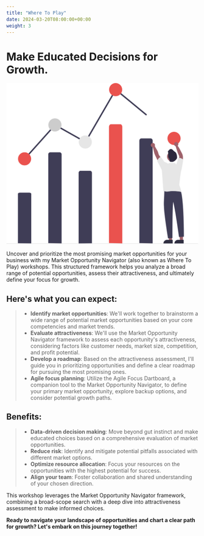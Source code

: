 ```yaml
---
title: "Where To Play"
date: 2024-03-20T08:00:00+00:00
weight: 3
---
```


# Make Educated Decisions for Growth.

![Where To Play](/images/illustrations/undraw_visual_data_re_mxxo.svg)

<!--more-->

Uncover and prioritize the most promising market opportunities for your business with my Market Opportunity Navigator (also known as Where To Play) workshops. This structured framework helps you analyze a broad range of potential opportunities, assess their attractiveness, and ultimately define your focus for growth.

## Here's what you can expect:
  > * **Identify market opportunities**: We'll work together to brainstorm a wide range of potential market opportunities based on your core competencies and market trends.
  > * **Evaluate attractiveness**: We'll use the Market Opportunity Navigator framework to assess each opportunity's attractiveness, considering factors like customer needs, market size, competition, and profit potential.
  > * **Develop a roadmap**: Based on the attractiveness assessment, I'll guide you in prioritizing opportunities and define a clear roadmap for pursuing the most promising ones.
  > * **Agile focus planning**: Utilize the Agile Focus Dartboard, a companion tool to the Market Opportunity Navigator, to define your primary market opportunity, explore backup options, and consider potential growth paths.

## Benefits:
  > * **Data-driven decision making**: Move beyond gut instinct and make educated choices based on a comprehensive evaluation of market opportunities.
  > * **Reduce risk**: Identify and mitigate potential pitfalls associated with different market options.
  > * **Optimize resource allocation**: Focus your resources on the opportunities with the highest potential for success.
  > * **Align your team**: Foster collaboration and shared understanding of your chosen direction.

This workshop leverages the Market Opportunity Navigator framework, combining a broad-scope search with a deep dive into attractiveness assessment to make informed choices.

**Ready to navigate your landscape of opportunities and chart a clear path for growth? Let's embark on this journey together!**
